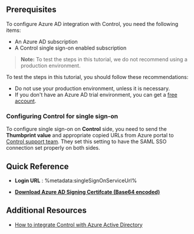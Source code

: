 ## Prerequisites

To configure Azure AD integration with Control, you need the following items:

- An Azure AD subscription
- A Control single sign-on enabled subscription

> **Note:**
> To test the steps in this tutorial, we do not recommend using a production environment.

To test the steps in this tutorial, you should follow these recommendations:

- Do not use your production environment, unless it is necessary.
- If you don't have an Azure AD trial environment, you can get a [free account](https://azure.microsoft.com/free/).

### Configuring Control for single sign-on

To configure single sign-on on **Control** side, you need to send the **Thumbprint value** and appropriate copied URLs from Azure portal to [Control support team](mailto:help@continuity.net). They set this setting to have the SAML SSO connection set properly on both sides.

## Quick Reference

* **Login URL** : %metadata:singleSignOnServiceUrl%

* **[Download Azure AD Signing Certifcate (Base64 encoded)](%metadata:certificateDownloadBase64Url%)**

## Additional Resources

* [How to integrate Control with Azure Active Directory](https://docs.microsoft.com/azure/active-directory/saas-apps/control-tutorial)
